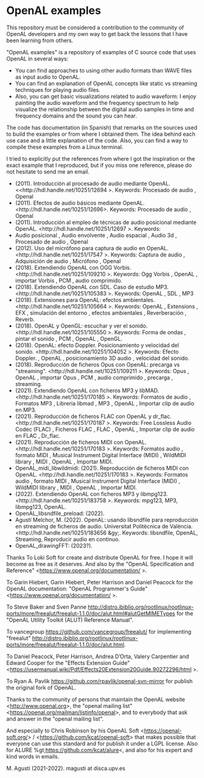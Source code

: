 <h1>OpenAL examples</h1>
This repository must be considered a contribution to the community of OpenAL developers and my own way to get back the lessons that I have been learning from others.

"OpenAL examples" is a repository of examples of C source code that uses OpenAL in several ways:
<ul>
 <li>You can find approaches to using other audio formats than WAVE files as input audio to OpenAL.</li>
 <li>You can find an explanation of OpenAL concepts like static vs streaming techniques for playing audio files.</li>
 <li>Also, you can get basic visualizations related to audio waveform: I enjoy painting the audio waveform and the frequency spectrum to help visualize the relationship between the digital audio samples in time and frequency domains and the sound you can hear.</li> 
</ul>


The code has documentation (in Spanish) that remarks on the sources used to build the examples or from where I obtained them. The idea behind each use case and a little explanation of the code. Also, you can find a way to compile these examples from a Linux terminal. 

I tried to explicitly put the references from where I got the inspiration or the exact example that I reproduced, but if you miss one reference, please do not hesitate to send me an email.
<ul>
 <li> (2011). Introducción al procesado de audio mediante OpenAL. &lt;&lt;http://hdl.handle.net/10251/12694 &gt;. Keywords:
Procesado de audio , Openal

<li> (2011). Efectos de audio básicos mediante OpenAL. &lt;http://hdl.handle.net/10251/12696&gt;. Keywords:
Procesado de audio , Openal

<li> (2011). Introducción al empleo de técnicas de audio posicional mediante OpenAL. &lt;http://hdl.handle.net/10251/12697 &gt;. Keywords:
 <li> Audio posicional , Audio envolvente , Audio espacial , Audio 3d , Procesado de audio , Openal

 
 <li> (2012). Uso del micrófono para captura de audio en OpenAL. &lt;http://hdl.handle.net/10251/17547 &gt;. Keywords:
 Captura de audio , Adquisición de audio , Micrófono , Openal
 
 
 <li> (2018). Extendiendo OpenAL con OGG Vorbis. &lt;http://hdl.handle.net/10251/109210 &gt;. Keywords:
 Ogg Vorbis , OpenAL , importar Vorbis , PCM , audio comprimido.

 <li> (2018). Extendiendo OpenAL con SDL. Caso de estudio MP3. &lt;http://hdl.handle.net/10251/105383 &gt;. Keywords:
OpenAL , SDL , MP3

 <li> (2018). Extensiones para OpenAL: efectos ambientales. &lt;http://hdl.handle.net/10251/105664 &gt;. Keywords:
 OpenAL , Extensions , EFX , simulación del entorno , efectos ambientales , Reverberación , Reverb.

 <li> (2018). OpenAL y OpenGL: escuchar y ver el sonido. &lt;http://hdl.handle.net/10251/105550 &gt;. Keywords:
 Forma de ondas , pintar el sonido , PCM , OpenAL , OpenGL.

 <li> (2018). OpenAL: efecto Doppler. Posicionamiento y velocidad del sonido. &lt;http://hdl.handle.net/10251/104052 &gt;. Keywords:
Efecto Doppler. , OpenAL , posicionamiento 3D audio , velocidad del sonido.

 <li> (2018). Reproducción de ficheros Opus con OpenAL: precarga vs "streaming". &lt;http://hdl.handle.net/10251/109211 &gt;. Keywords:
 Opus , OpenAL , importar Opus , PCM , audio comprimido , precarga , streaming.

 
 <li> (2021). Extendiendo OpenAL con ficheros MP3 y libMAD. &lt;http://hdl.handle.net/10251/170185  &gt;. Keywords:
Formatos de audio , Formatos MP3 , Librería libmad , MP3 , OpenAL , Importar clip de audio en MP3.

 <li> (2021). Reproducción de ficheros FLAC con OpenAL y dr_flac. &lt;http://hdl.handle.net/10251/170187 &gt;. Keywords:
Free Lossless Audio Codec (FLAC) , Ficheros FLAC , FLAC , OpenAL , Importar clip de audio en FLAC , Dr_flac.

 <li> (2021). Reproducción de ficheros MIDI con OpenAL. &lt;http://hdl.handle.net/10251/170183 &gt;. Keywords:
 Formatos audio , formato MIDI , Musical Instrument Digital Interface (MIDI) , WildMIDI library , MIDI , OpenAL , Importar MIDI.

 <li>OpenAL_midi_libwildmidi: (2021). Reproducción de ficheros MIDI con OpenAL. &lt;http://hdl.handle.net/10251/170183 &gt;. Keywords:
  Formatos audio , formato MIDI , Musical Instrument Digital Interface (MIDI) , WildMIDI library , MIDI , OpenAL , Importar MIDI. 
  
  
 <!-- <li> nomDelSubdirectori: Referència a riunet &lt; URL &gt;. Keywords: paraules clau.</li> -->
 
 <li> (2022). Extendiendo OpenAL con ficheros MP3 y libmpg123. &lt;http://hdl.handle.net/10251/183758 &gt;. Keywords: mpg123, MP3, libmpg123, OpenAL.</li>
 
 <li> OpenAL_libsndfile_preload: (2022). </li>
 <li> Agustí Melchor, M. (2022). OpenAL: usando libsndfile para reproducción en streaming de ficheros de audio. Universitat Politècnica de València. &lt;http://hdl.handle.net/10251/183656 &gy;. Keywords: libsndfile, OpenAL, Streaming, Reproducir audio en continuo.  </li>
 
 <li> OpenAL_drawingFFT: (2023?). </li>
  
</ul>


Thanks
 To Loki Soft for create and distribute OpenAL for free. I hope it will become as free as it deserves. And also by the "OpenAL Specification and Reference" &lt;https://www.openal.org/documentation/ &gt;.

 To Garin Hiebert, Garin Hiebert, Peter Harrison and Daniel Peacock for the OpenAL documentation:  "OpenAL Programmer's Guide" &lt;https://www.openal.org/documentation/ &gt;.

 To Steve Baker and Sven Panne <http://distro.ibiblio.org/rootlinux/rootlinux-ports/more/freealut/freealut-1.1.0/doc/alut.html#alutGetMIMETypes> for the "OpenAL Utility Toolkit (ALUT) Reference Manual".

 To vancegroup <https://github.com/vancegroup/freealut/> for implementing "freealut" <http://distro.ibiblio.org/rootlinux/rootlinux-ports/more/freealut/freealut-1.1.0/doc/alut.html>.

 To Daniel Peacock, Peter Harrison, Andrea D’Orta, Valery Carpentier and Edward Cooper for the "Effects Extension Guide" &lt;https://usermanual.wiki/Pdf/Effects20Extension20Guide.90272296/html &gt;.

 To Ryan A. Pavlik <https://github.com/rpavlik/openal-svn-mirror>  for publish the original fork of OpenAL.

 
 Thanks to the community of persons that maintain the OpenAL website  &lt;http://www.openal.org&gt;, the "openal mailing list" &lt;https://openal.org/mailman/listinfo/openal&gt;, and to everybody that ask and answer in the "openal mailing list".

 And especially to Chris Robinson by his OpenAL Soft &lt;https://openal-soft.org/&gt; / &lt;https://github.com/kcat/openal-soft&gt; that makes possible that everyone can use this standard and for publish it under a LGPL license. Also for ALURE %gt;https://github.com/kcat/alure&lt;, and also for his expert and kind words in emails.




M. Agustí (2021-2022). magusti at disca.upv.es
